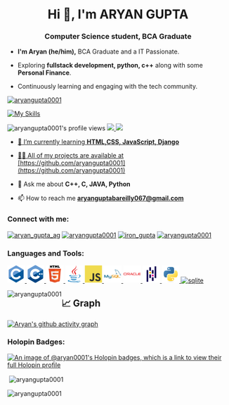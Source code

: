 <h1 align="center">Hi 👋, I'm ARYAN GUPTA</h1>
<h3 align="center">Computer Science student, BCA Graduate</h3>

- <b> I'm Aryan (he/him),</b> BCA Graduate and a IT Passionate.

- Exploring <b>fullstack development, python, c++</b> along with some <b> Personal Finance</b>. 

- Continuously learning and engaging with the tech community.

<p align="left"> <a href="https://github.com/ryo-ma/github-profile-trophy"><img src="https://github-profile-trophy.vercel.app/?username=aryangupta0001" alt="aryangupta0001" /></a> </p>

[![My Skills](https://skillicons.dev/icons?i=cpp,java,js,html,css,github,git,netlify,vscode,&perline=8)](https://skillicons.dev)


![aryangupta0001's profile views](https://komarev.com/ghpvc/?username=aryangupta0001&color=ff0000)
<a href="https://twitter.com/Aryan_Gupta_AG"><img src="https://img.shields.io/badge/follow%20me%20on-twitter-blue?style=flat&logo=twitter">
<a href="https://www.linkedin.com/in/aryangupta0001/"><img src="https://img.shields.io/badge/connect%20with%20me%20on-Linkedin-blue">


- 🌱 I’m currently learning **HTML,CSS, JavaScript, Django**

- 👨‍💻 All of my projects are available at [https://github.com/aryangupta0001](https://github.com/aryangupta0001)

- 💬 Ask me about **C++, C, JAVA, Python**

- 📫 How to reach me **aryanguptabareilly067@gmail.com**

<h3 align="left">Connect with me:</h3>
<p align="left">
<a href="https://twitter.com/aryan_gupta_ag" target="_blank"><img align="center" src="https://abs.twimg.com/responsive-web/client-web/icon-svg.168b89da.svg" color = #1D9BF0 alt="aryan_gupta_ag" height="30" width="40" /></a>
<a href="https://linkedin.com/in/aryangupta0001" target="_blank"><img align="center" src="https://raw.githubusercontent.com/rahuldkjain/github-profile-readme-generator/master/src/images/icons/Social/linked-in-alt.svg" alt="aryangupta0001" height="30" width="40" /></a>
<a href="https://instagram.com/iron_gupta" target="_blank"><img align="center" src="https://raw.githubusercontent.com/rahuldkjain/github-profile-readme-generator/master/src/images/icons/Social/instagram.svg" alt="iron_gupta" height="30" width="40" /></a>
<a href="https://www.hackerrank.com/aryangupta0001" target="_blank"><img align="center" src="https://raw.githubusercontent.com/rahuldkjain/github-profile-readme-generator/master/src/images/icons/Social/hackerrank.svg" alt="aryangupta0001" height="30" width="40" /></a>
</p>

<h3 align="left">Languages and Tools:</h3>
<p align="left"> <a href="https://www.cprogramming.com/" target="_blank" rel="noreferrer"> <img src="https://raw.githubusercontent.com/devicons/devicon/master/icons/c/c-original.svg" alt="c" width="40" height="40"/> </a> <a href="https://www.w3schools.com/cpp/" target="_blank" rel="noreferrer"> <img src="https://raw.githubusercontent.com/devicons/devicon/master/icons/cplusplus/cplusplus-original.svg" alt="cplusplus" width="40" height="40"/> </a> <a href="https://www.w3.org/html/" target="_blank" rel="noreferrer"> <img src="https://raw.githubusercontent.com/devicons/devicon/master/icons/html5/html5-original-wordmark.svg" alt="html5" width="40" height="40"/> </a> <a href="https://www.java.com" target="_blank" rel="noreferrer"> <img src="https://raw.githubusercontent.com/devicons/devicon/master/icons/java/java-original.svg" alt="java" width="40" height="40"/> </a> <a href="https://developer.mozilla.org/en-US/docs/Web/JavaScript" target="_blank" rel="noreferrer"> <img src="https://raw.githubusercontent.com/devicons/devicon/master/icons/javascript/javascript-original.svg" alt="javascript" width="40" height="40"/> </a> <a href="https://www.mysql.com/" target="_blank" rel="noreferrer"> <img src="https://raw.githubusercontent.com/devicons/devicon/master/icons/mysql/mysql-original-wordmark.svg" alt="mysql" width="40" height="40"/> </a> <a href="https://www.oracle.com/" target="_blank" rel="noreferrer"> <img src="https://raw.githubusercontent.com/devicons/devicon/master/icons/oracle/oracle-original.svg" alt="oracle" width="40" height="40"/> </a> <a href="https://pandas.pydata.org/" target="_blank" rel="noreferrer"> <img src="https://raw.githubusercontent.com/devicons/devicon/2ae2a900d2f041da66e950e4d48052658d850630/icons/pandas/pandas-original.svg" alt="pandas" width="40" height="40"/> </a> <a href="https://www.python.org" target="_blank" rel="noreferrer"> <img src="https://raw.githubusercontent.com/devicons/devicon/master/icons/python/python-original.svg" alt="python" width="40" height="40"/> </a> <a href="https://www.sqlite.org/" target="_blank" rel="noreferrer"> <img src="https://www.vectorlogo.zone/logos/sqlite/sqlite-icon.svg" alt="sqlite" width="40" height="40"/> </a> </p>

<p><img align="left" src="https://github-readme-stats.vercel.app/api/top-langs?username=aryangupta0001&show_icons=true&locale=en&layout=compact" alt="aryangupta0001" /></p>

## 📈 Graph
  [![Aryan's github activity graph](https://github-readme-activity-graph.cyclic.app/graph?username=aryangupta0001&theme=react-dark)](https://github.com/ashutosh00710/github-readme-activity-graph)


<h3 align="left">Holopin Badges:</h3>

[![An image of @aryan0001's Holopin badges, which is a link to view their full Holopin profile](https://holopin.me/aryan0001)](https://holopin.io/@aryan0001)


<p>&nbsp;<img align="center" src="https://github-readme-stats.vercel.app/api?username=aryangupta0001&show_icons=true&locale=en" alt="aryangupta0001" /></p>

<p><img align="center" src="https://github-readme-streak-stats.herokuapp.com/?user=aryangupta0001&" alt="aryangupta0001" /></p>

